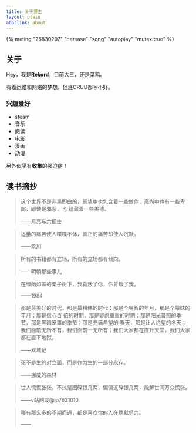 ```yaml
---
title: 关于博主
layout: plain
abbrlink: about
---
```


{% meting "26830207" "netease" "song" "autoplay" "mutex:true" %}

## 关于
Hey，我是<strong>Rekord</strong>，目前大三，还是菜鸡。

有着运维和网络的梦想，但连CRUD都写不好。

### 兴趣爱好
- steam
- 音乐
- 阅读
- [电影](/cinemas/index.html)
- 漫画
- [动漫](/bili/index.html)

另外似乎有**收集**的强迫症！

    
## 读书摘抄
> 这个世界不是非黑即白的，真挚中也包含着一些做作，高尚中也有一些卑鄙，即使是邪恶，也
蕴藏着一些美德。
>
> ——月亮与六便士

> 适量的痛苦使人喋喋不休，真正的痛苦却使人沉默。
>
> ——紫川

> 所有的书籍都有立场，所有的立场都有倾向。
>
> ——明朝那些事儿

> 在绿荫如盖的栗子树下，我背叛了你，你背叛了我。
>
> ——1984

> 那是最美好的时代，那是最糟糕的时代；那是个睿智的年月，那是个蒙昧的年月；那是信心百
倍的时期，那是疑虑重重的时期；那是阳光普照的季节，那是黑暗笼罩的季节；那是充满希望的
春天，那是让人绝望的冬天；
> 我们面前无所不有，我们面前一无所有；我们大家都在直升天堂，我们大家都在直下地狱。
>
> ——双城记

> 死不是生的对立面，而是作为生的一部分永存。
>
> ——挪威的森林

> 世人慌慌张张，不过是图碎银几两，偏偏这碎银几两，能解世间万众慌张。
>
> ——v站网友@lp7631010

> 哪有那么多的不期而遇，都是喜欢你的人在默默努力。
>
> ——
